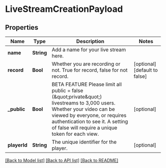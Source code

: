 # LiveStreamCreationPayload

## Properties
Name | Type | Description | Notes
------------ | ------------- | ------------- | -------------
**name** | **String** | Add a name for your live stream here. | 
**record** | **Bool** | Whether you are recording or not. True for record, false for not record. | [optional] [default to false]
**_public** | **Bool** | BETA FEATURE Please limit all public &#x3D; false (\&quot;private\&quot;) livestreams to 3,000 users. Whether your video can be viewed by everyone, or requires authentication to see it. A setting of false will require a unique token for each view. | [optional] 
**playerId** | **String** | The unique identifier for the player. | [optional] 

[[Back to Model list]](../README.md#documentation-for-models) [[Back to API list]](../README.md#documentation-for-api-endpoints) [[Back to README]](../README.md)


